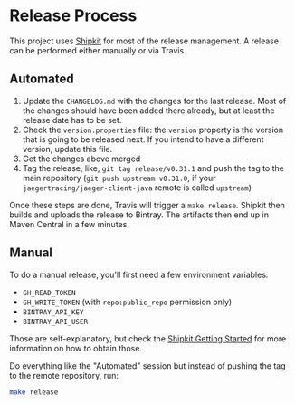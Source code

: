 # Release Process

This project uses [Shipkit](http://shipkit.org) for most of the release management. A release can be performed either manually or via Travis.

## Automated

1. Update the `CHANGELOG.md` with the changes for the last release. Most of the changes should have been added there already, but at least the release date has to be set.
1. Check the `version.properties` file: the `version` property is the version that is going to be released next. If you intend to have a different version, update this file.
1. Get the changes above merged
1. Tag the release, like, `git tag release/v0.31.1` and push the tag to the main repository (`git push upstream v0.31.0`, if your `jaegertracing/jaeger-client-java` remote is called `upstream`)

Once these steps are done, Travis will trigger a `make release`. Shipkit then builds and uploads the release to Bintray. The artifacts then end up in Maven Central in a few minutes.

## Manual

To do a manual release, you'll first need a few environment variables:

* `GH_READ_TOKEN`
* `GH_WRITE_TOKEN` (with `repo:public_repo` permission only)
* `BINTRAY_API_KEY`
* `BINTRAY_API_USER`

Those are self-explanatory, but check the [Shipkit Getting Started](https://github.com/mockito/shipkit/blob/master/docs/getting-started.md) for more information on how to obtain those. 

Do everything like the "Automated" session but instead of pushing the tag to the remote repository, run:

```bash
make release
```

